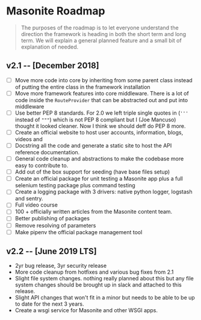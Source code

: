 # Masonite Roadmap

> The purposes of the roadmap is to let everyone understand the direction the framework is heading in both the short term and long term.
We will explain a general planned feature and a small bit of explanation of needed.

## v2.1 -- [December 2018]

- [ ] Move more code into core by inheriting from some parent class instead of putting the entire class in the framework installation
- [ ] Move more framework features into core middleware. There is a lot of code inside the `RouteProvider` that can be abstracted out and put into middleware
- [ ] Use better PEP 8 standards. For 2.0 we left triple single quotes in (`'''` instead of `"""`) which is not PEP 8 compliant but I (Joe Mancuso) 
thought it looked cleaner. Now I think we should deff do PEP 8 more.
- [ ] Create an official website to host user accounts, information, blogs, videos and 
- [ ] Docstring all the code and generate a static site to host the API reference documentation.
- [ ] General code cleanup and abstractions to make the codebase more easy to contribute to.
- [ ] Add out of the box support for seeding (have base files setup)
- [ ] Create an official package for unit testing a Masonite app plus a full selenium testing package plus command testing
- [ ] Create a logging package with 3 drivers: native python logger, logstash and sentry.
- [ ] Full video course
- [ ] 100 + officially written articles from the Masonite content team.
- [ ] Better publishing of packages 
- [ ] Remove resolving of parameters
- [ ] Make pipenv the official package management tool

## v2.2 -- [June 2019 LTS]

- 2yr bug release, 3yr security release
- More code cleanup from hotfixes and various bug fixes from 2.1
- Slight file system changes. nothing really planned about this but any file system changes should be brought up in slack and attached to this release.
- Slight API changes that won't fit in a minor but needs to be able to be up to date for the next 3 years.
- Create a wsgi service for Masonite and other WSGI apps.
